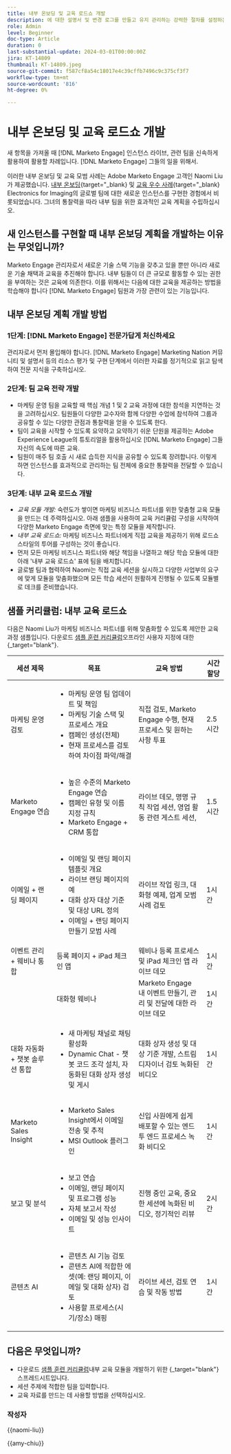 ```yaml
---
title: 내부 온보딩 및 교육 로드쇼 개발
description: 에 대한 설명서 및 변경 로그를 만들고 유지 관리하는 강력한 절차를 설정하는 방법에 대해 알아봅니다. [!DNL Marketo Engage] 인스턴스. 이렇게 하면 팀의 지식 공유에 드는 시간이 절약될 뿐만 아니라 인스턴스의 상태와 효율성도 향상됩니다.
role: Admin
level: Beginner
doc-type: Article
duration: 0
last-substantial-update: 2024-03-01T00:00:00Z
jira: KT-14809
thumbnail: KT-14809.jpeg
source-git-commit: f587cf8a54c18017e4c39cffb7496c9c375cf3f7
workflow-type: tm+mt
source-wordcount: '816'
ht-degree: 0%

---
```



# 내부 온보딩 및 교육 로드쇼 개발

새 항목을 가져올 때 [!DNL Marketo Engage] 인스턴스 라이브, 관련 팀을 신속하게 활용하여 활용할 차례입니다. [!DNL Marketo Engage] 그들의 일을 위해서.

이러한 내부 온보딩 및 교육 모범 사례는 Adobe Marketo Engage 고객인 Naomi Liu가 제공했습니다. [내부 온보딩](https://nation.marketo.com/t5/employee-blogs/peer-perspective-orchestrating-onboarding-across-global-teams/ba-p/244931){target="_blank} 및 [교육 우수 사례](https://nation.marketo.com/t5/employee-blogs/peer-perspective-how-to-train-internal-users-on-marketo-engage/ba-p/245237){target="_blank} Electronics for Imaging의 글로벌 팀에 대한 새로운 인스턴스를 구현한 경험에서 비롯되었습니다. 그녀의 통찰력을 따라 내부 팀을 위한 효과적인 교육 계획을 수립하십시오.

## 새 인스턴스를 구현할 때 내부 온보딩 계획을 개발하는 이유는 무엇입니까?

Marketo Engage 관리자로서 새로운 기술 스택 기능을 갖추고 있을 뿐만 아니라 새로운 기술 채택과 교육을 추진해야 합니다. 내부 팀들이 더 큰 규모로 활동할 수 있는 권한을 부여하는 것은 교육에 의존한다. 이를 위해서는 다음에 대한 교육을 제공하는 방법을 학습해야 합니다 [!DNL Marketo Engage] 팀원과 가장 관련이 있는 기능입니다.

## 내부 온보딩 계획 개발 방법

### 1단계: [!DNL Marketo Engage] 전문가답게 처신하세요

관리자로서 먼저 몰입해야 합니다. [!DNL Marketo Engage] Marketing Nation 커뮤니티 및 설명서 등의 리소스 평가 및 구현 단계에서 이러한 자료를 정기적으로 읽고 탐색하여 전문 지식을 구축하십시오.

### 2단계: 팀 교육 전략 개발

* 마케팅 운영 팀을 교육할 때 핵심 개념 1 및 2 교육 과정에 대한 참석을 지연하는 것을 고려하십시오. 팀원들이 다양한 교수자와 함께 다양한 수업에 참석하여 그룹과 공유할 수 있는 다양한 관점과 통찰력을 얻을 수 있도록 한다.
* 팀이 교육을 시작할 수 있도록 요약하고 요약하기 쉬운 단원을 제공하는 Adobe Experience League의 튜토리얼을 활용하십시오 [!DNL Marketo Engage] 그들 자신의 속도에 따른 교육.
* 팀원이 매주 팀 호출 시 새로 습득한 지식을 공유할 수 있도록 장려합니다. 이렇게 하면 인스턴스를 효과적으로 관리하는 팀 전체에 중요한 통찰력을 전달할 수 있습니다.

### 3단계: 내부 교육 로드쇼 개발

* *교육 모듈 개발:* 숙련도가 쌓이면 마케팅 비즈니스 파트너를 위한 맞춤형 교육 모듈을 만드는 데 주력하십시오. 아래 샘플을 사용하여 교육 커리큘럼 구성을 시작하여 다양한 Marketo Engage 측면에 맞는 특정 모듈을 제작합니다.
* *내부 교육 로드쇼:* 마케팅 비즈니스 파트너에게 직접 교육을 제공하기 위해 로드쇼 스타일의 투어를 구성하는 것이 좋습니다.
* 먼저 모든 마케팅 비즈니스 파트너와 해당 책임을 나열하고 해당 학습 모듈에 대한 아래 &#39;내부 교육 로드쇼&#39; 표에 팀을 배치합니다.
* 글로벌 팀과 협력하여 Naomi는 직접 교육 세션을 실시하고 다양한 사업부의 요구에 맞게 모듈을 맞춤화했으며 모든 학습 세션이 원활하게 진행될 수 있도록 모듈별로 데크를 준비했습니다.

## 샘플 커리큘럼: 내부 교육 로드쇼

다음은 Naomi Liu가 마케팅 비즈니스 파트너를 위해 맞춤화할 수 있도록 제안한 교육 과정 샘플입니다. 다운로드 [샘플 훈련 커리큘럼](assets/adobe-marketo-engage-internal-training-roadshows.xlsx)오프라인 사용자 지정에 대한 {_target=&quot;blank&quot;}.

| 세션 제목 | 목표 | 교육 방법 | 시간 할당 |
|--- |--- |--- |--- |
| 마케팅 운영 검토 | <ul><li>마케팅 운영 팀 업데이트 및 책임</li><li>마케팅 기술 스택 및 프로세스 개요</li><li>캠페인 생성(전체)</li><li>현재 프로세스를 검토하여 차이점 파악/해결</li></ul> | 직접 검토, Marketo Engage 수행, 현재 프로세스 및 원하는 사항 투표 | 2.5시간 |
| Marketo Engage 연습 | <ul><li>높은 수준의 Marketo Engage 연습</li><li>캠페인 유형 및 이름 지정 규칙</li><li>Marketo Engage + CRM 통합 | 라이브 데모, 명명 규칙 작업 세션, 영업 활동 관련 게스트 세션, | 1.5시간 |
| 이메일 + 랜딩 페이지 | <ul><li>이메일 및 랜딩 페이지 템플릿 개요</li><li>라이브 랜딩 페이지의 예</li><li>대화 상자 대상 기준 및 대상 URL 정의</li><li>이메일 + 랜딩 페이지 만들기 모범 사례</li></ul> | 라이브 작업 링크, 대화형 예제, 업계 모범 사례 검토 | 1시간 |
| 이벤트 관리 + 웨비나 통합 | 등록 페이지 + iPad 체크인 앱 | 웨비나 등록 프로세스 및 iPad 체크인 앱 라이브 데모 | 1시간 |
|  | 대화형 웨비나 | Marketo Engage 내 이벤트 만들기, 관리 및 전달에 대한 라이브 데모 | 1시간 |
| 대화 자동화 + 챗봇 솔루션 통합 | <ul><li>새 마케팅 채널로 채팅 활성화</li><li>Dynamic Chat - 챗봇 코드 조각 설치, 자동화된 대화 상자 생성 및 게시</li></ul> | 대화 상자 생성 및 대상 기준 개발, 스트림 디자이너 검토 녹화된 비디오 | 1시간 |
| Marketo Sales Insight | <ul><li>Marketo Sales Insight에서 이메일 전송 및 추적</li><li>MSI Outlook 플러그인</li></ul> | 신입 사원에게 쉽게 배포할 수 있는 엔드 투 엔드 프로세스 녹화 비디오 | 1시간 |
| 보고 및 분석 | <ul><li>보고 연습</li><li>이메일, 랜딩 페이지 및 프로그램 성능</li><li>자체 보고서 작성</li><li>이메일 및 성능 인사이트</li></ul> | 진행 중인 교육, 중요한 세션에 녹화된 비디오, 정기적인 리뷰 | 2시간 |
| 콘텐츠 AI | <ul><li>콘텐츠 AI 기능 검토</li><li>콘텐츠 AI에 적합한 에셋(예: 랜딩 페이지, 이메일 및 대화 상자) 검토</li><li>사용할 프로세스(시기/장소) 매핑</li></ul> | 라이브 세션, 검토 연습 및 작동 방법 | 1시간 |

## 다음은 무엇입니까?

* 다운로드 [샘플 훈련 커리큘럼](assets/adobe-marketo-engage-internal-training-roadshows.xlsx)내부 교육 모듈을 개발하기 위한 {_target=&quot;blank&quot;} 스프레드시트입니다.
* 세션 주제에 적합한 팀을 입력합니다.
* 교육 자료를 만드는 데 사용할 방법을 선택하십시오.

### 작성자

{{naomi-liu}}

{{amy-chiu}}